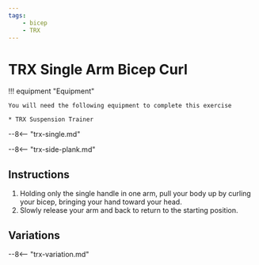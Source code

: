 ```yaml
---
tags:
    - bicep
    - TRX
---
```


# TRX Single Arm Bicep Curl

!!! equipment "Equipment"

    You will need the following equipment to complete this exercise
    
    * TRX Suspension Trainer

--8<-- "trx-single.md"

--8<-- "trx-side-plank.md"

## Instructions

1. Holding only the single handle in one arm, pull your body up by curling your bicep, bringing your hand toward your head.
3. Slowly release your arm and back to return to the starting position.

## Variations

--8<-- "trx-variation.md"
